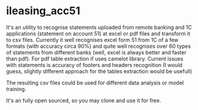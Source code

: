 # ileasing_acc51
It's an utility to recognise statements uploaded from remote banking and 1C applications (statement on account 51) at excel or pdf files and transform it to csv files.
Currently it well recognises excel form 51 from 1C of a few formats (with accuracy circa 90%) and quite well recognises over 60 types of statements from different banks (well, excel is always better and faster than pdf).
For pdf table extraction if uses camelot library.
Current issues with statements is accuracy of footers and headers recognition (I would guess, slightly different approach for the tables extraction would be usefull)

The resulting csv files could be used for different data analysis or model training.

It's an fully open sourced, so you may clone and use it for free.
